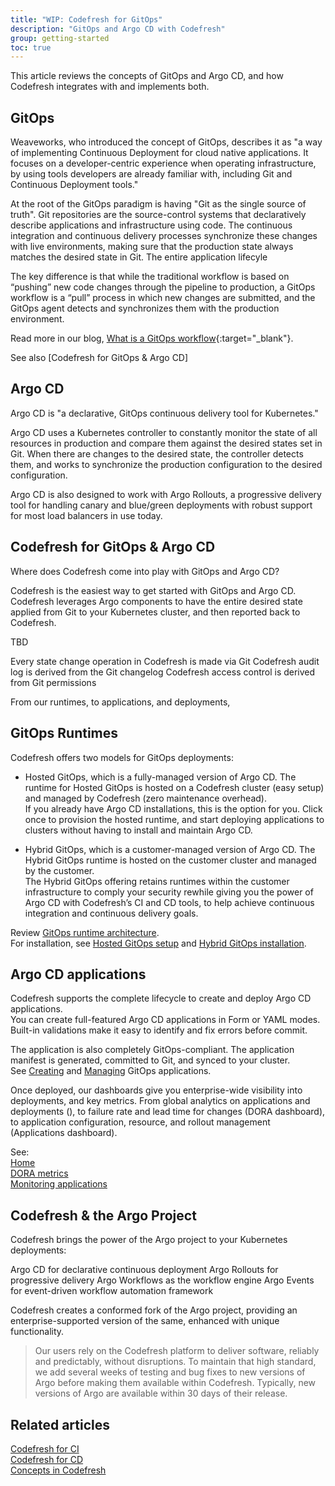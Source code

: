 ```yaml
---
title: "WIP: Codefresh for GitOps"
description: "GitOps and Argo CD with Codefresh"
group: getting-started
toc: true
---
```


This article reviews the concepts of GitOps and Argo CD, and how Codefresh integrates with and implements both.


## GitOps
Weaveworks, who introduced the concept of GitOps, describes it as "a way of implementing Continuous Deployment for cloud native applications. It focuses on a developer-centric experience when operating infrastructure, by using tools developers are already familiar with, including Git and Continuous Deployment tools."

At the root of the GitOps paradigm is having "Git as the single source of truth". Git repositories are the source-control systems that declaratively describe applications and infrastructure using code. The continuous integration and continuous delivery processes synchronize these changes with live environments, making sure that the production state always matches the desired state in Git.
The entire application lifecyle 

The key difference is that while the traditional workflow is based on “pushing” new code changes through the pipeline to production, a GitOps workflow is a “pull” process in which new changes are submitted, and the GitOps agent detects and synchronizes them with the production environment.

Read more in our blog, [What is a GitOps workflow](https://codefresh.io/learn/gitops/gitops-workflow-vs-traditional-workflow-what-is-the-difference/){:target="\_blank"}.  

See also [Codefresh for GitOps & Argo CD]


## Argo CD

Argo CD is "a declarative, GitOps continuous delivery tool for Kubernetes."

Argo CD uses a Kubernetes controller to constantly monitor the state of all resources in production and compare them against the desired states set in Git. When there are changes to the desired state, the controller detects them, and works to synchronize the production configuration to the desired configuration. 

Argo CD is also designed to work with Argo Rollouts, a progressive delivery tool for handling canary and blue/green deployments with robust support for most load balancers in use today. 


## Codefresh for GitOps & Argo CD 

Where does Codefresh come into play with GitOps and Argo CD?

Codefresh is the easiest way to get started with GitOps and Argo CD. Codefresh leverages Argo components to have the entire desired state applied from Git to your Kubernetes cluster, and then reported back to Codefresh.

TBD


Every state change operation in Codefresh is made via Git
Codefresh audit log is derived from the Git changelog
Codefresh access control is derived from Git permissions

From our runtimes, to applications, and deployments, 


## GitOps Runtimes 

Codefresh offers two models for GitOps deployments:  

* Hosted GitOps, which is a fully-managed version of Argo CD. The runtime for Hosted GitOps is hosted on a Codefresh cluster (easy setup) and managed by Codefresh (zero maintenance overhead).  
  If you already have Argo CD installations, this is the option for you. Click once to provision the hosted runtime, and start deploying applications to clusters without having to install and maintain Argo CD.

* Hybrid GitOps, which is a customer-managed version of Argo CD. The  Hybrid GitOps runtime is hosted on the customer cluster and managed by the customer.  
  The Hybrid GitOps offering retains runtimes within the customer infrastructure to comply your security rewhile giving you the power of Argo CD with Codefresh’s CI and CD tools, to help achieve continuous integration and continuous delivery goals.

Review [GitOps runtime architecture]({{site.baseurl}}/docs/installation/runtime-architecture/#gitops-architecture).  
For installation, see [Hosted GitOps setup]({{site.baseurl}}/docs/installation/gitops/hosted-runtime/) and [Hybrid GitOps installation]({{site.baseurl}}/docs/installation/gitops/hybrid-gitops/).

## Argo CD applications

Codefresh supports the complete lifecycle to create and deploy Argo CD applications.  
You can create full-featured Argo CD applications in Form or YAML modes. Built-in validations make it easy to identify and fix errors before commit.   

The application is also completely GitOps-compliant. The application manifest is generated, committed to Git, and synced to your cluster.   
See [Creating]({{site.baseurl}}/docs/deployments/gitops/create-application/) and [Managing]({{site.baseurl}}/docs/deployments/gitops/manage-application/) GitOps applications. 


Once deployed, our dashboards give you enterprise-wide visibility into deployments, and key metrics.
From global analytics on applications and deployments (), to failure rate and lead time for changes (DORA dashboard), to application configuration, resource, and rollout management (Applications dashboard). 

See:  
[Home]({{site.baseurl}}/docs/dashboards/home-dashboard/)  
[DORA metrics]({{site.baseurl}}/docs/dashboards/dora-metrics/)  
[Monitoring applications]({{site.baseurl}}/docs/deployments/gitops/applications-dashboard/)  

## Codefresh & the Argo Project 
Codefresh brings the power of the Argo project to your Kubernetes deployments:

Argo CD for declarative continuous deployment
Argo Rollouts for progressive delivery
Argo Workflows as the workflow engine
Argo Events for event-driven workflow automation framework

Codefresh creates a conformed fork of the Argo project, providing an enterprise-supported version of the same, enhanced with unique functionality.

>Our users rely on the Codefresh platform to deliver software, reliably and predictably, without disruptions. To maintain that high standard, we add several weeks of testing and bug fixes to new versions of Argo before making them available within Codefresh. Typically, new versions of Argo are available within 30 days of their release.

## Related articles
[Codefresh for CI]({{site.baseurl}}/docs/getting-started/ci-codefresh/)  
[Codefresh for CD]({{site.baseurl}}/docs/getting-started/cd-codefresh/)    
[Concepts in Codefresh]({{site.baseurl}}/docs/getting-started/concepts/)   
